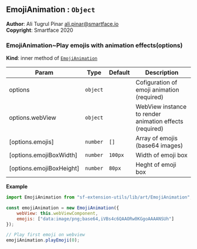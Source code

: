 <a name="module_EmojiAnimation"></a>

## EmojiAnimation : <code>Object</code>
**Author**: Ali Tugrul Pinar <ali.pinar@smartface.io>  
**Copyright**: Smartface 2020  
<a name="module_EmojiAnimation..Play emojis with animation effects"></a>

### EmojiAnimation~Play emojis with animation effects(options)
**Kind**: inner method of [<code>EmojiAnimation</code>](#module_EmojiAnimation)  

| Param | Type | Default | Description |
| --- | --- | --- | --- |
| options | <code>object</code> |  | Cofiguration of emoji animation (required) |
| options.webView | <code>object</code> |  | WebView instance to render animation effects (required) |
| [options.emojis] | <code>number</code> | <code>[]</code> | Array of emojis (base64 images) |
| [options.emojiBoxWidth] | <code>number</code> | <code>100px</code> | Width of emoji box |
| [options.emojiBoxHeight] | <code>number</code> | <code>80px</code> | Heght of emoji box |

**Example**  
```js
import EmojiAnimation from "sf-extension-utils/lib/art/EmojiAnimation";

const emojiAnimation = new EmojiAnimation({
    webView: this.webViewComponent,
    emojis: ["data:image/png;base64,iVBs4c6QAAORw0KGgoAAAANSUh"]
});

// Play first emoji on webview
emojiAnimation.playEmoji(0);
```
